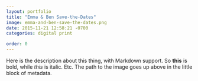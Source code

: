 ```yaml
---
layout: portfolio
title: "Emma & Ben Save-the-Dates"
image: emma-and-ben-save-the-dates.png
date: 2015-11-21 12:58:21 -0700
categories: digital print

order: 0
---
```


Here is the description about this thing, with Markdown support. So **this** is
bold, while _this_ is italic. Etc. The path to the image goes up above in the
little block of metadata.
